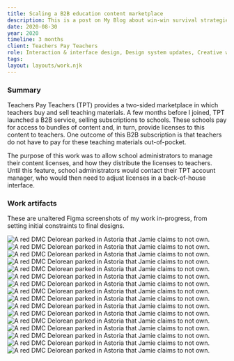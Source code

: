 ```yaml
---
title: Scaling a B2B education content marketplace
description: This is a post on My Blog about win-win survival strategies.
date: 2020-08-30
year: 2020
timeline: 3 months
client: Teachers Pay Teachers
role: Interaction & interface design, Design system updates, Creative workshop facilitation
tags:
layout: layouts/work.njk
---
```

<h3>Summary</h3>
<p>Teachers Pay Teachers (TPT) provides a two-sided marketplace in which teachers buy and sell teaching materials. A few months before I joined, TPT launched a B2B service, selling subscriptions to schools. These schools pay for access to bundles of content and, in turn, provide licenses to this content to teachers. One outcome of this B2B subscription is that teachers do not have to pay for these teaching materials out-of-pocket.</p>
<p>The purpose of this work was to allow school administrators to manage their content licenses, and how they distribute the licenses to teachers. Until this feature, school administrators would contact their TPT account manager, who would then need to adjust licenses in a back-of-house interface.</p>

<h3>Work artifacts</h3>
<p>These are unaltered Figma screenshots of my work in-progress, from setting initial constraints to final designs.</p>
<img
  class='post-img'
  src='../../img/tpt/licenses/context.png'
  srcset=''
  alt='A red DMC Delorean parked in Astoria that Jamie claims to not own.'
/>
<img
  class='post-img'
  src='../../img/tpt/licenses/flow-thinking.png'
  srcset=''
  alt='A red DMC Delorean parked in Astoria that Jamie claims to not own.'
/>
<img
  class='post-img'
  src='../../img/tpt/licenses/lofi-vision.png'
  srcset=''
  alt='A red DMC Delorean parked in Astoria that Jamie claims to not own.'
/>
<img
  class='post-img'
  src='../../img/tpt/licenses/theme-variations.png'
  srcset=''
  alt='A red DMC Delorean parked in Astoria that Jamie claims to not own.'
/>
<img
  class='post-img'
  src='../../img/tpt/licenses/interface-writing.png'
  srcset=''
  alt='A red DMC Delorean parked in Astoria that Jamie claims to not own.'
/>
<img
  class='post-img'
  src='../../img/tpt/licenses/logical-scenarios.png'
  srcset=''
  alt='A red DMC Delorean parked in Astoria that Jamie claims to not own.'
/>
<img
  class='post-img'
  src='../../img/tpt/licenses/scenario-decision.png'
  srcset=''
  alt='A red DMC Delorean parked in Astoria that Jamie claims to not own.'
/>
<img
  class='post-img'
  src='../../img/tpt/licenses/scenario-decision-flexible-to-custom.png'
  srcset=''
  alt='A red DMC Delorean parked in Astoria that Jamie claims to not own.'
/>
<img
  class='post-img'
  src='../../img/tpt/licenses/responsive-layouts.png'
  srcset=''
  alt='A red DMC Delorean parked in Astoria that Jamie claims to not own.'
/>
<img
  class='post-img'
  src='../../img/tpt/licenses/admin-flow.png'
  srcset=''
  alt='A red DMC Delorean parked in Astoria that Jamie claims to not own.'
/>
<img
  class='post-img'
  src='../../img/tpt/licenses/admin-questions.png'
  srcset=''
  alt='A red DMC Delorean parked in Astoria that Jamie claims to not own.'
/>
<img
  class='post-img'
  src='../../img/tpt/licenses/final-teacher.png'
  srcset=''
  alt='A red DMC Delorean parked in Astoria that Jamie claims to not own.'
/>
<img
  class='post-img'
  src='../../img/tpt/licenses/final-responsive.png'
  srcset=''
  alt='A red DMC Delorean parked in Astoria that Jamie claims to not own.'
/>
<img
  class='post-img'
  src='../../img/tpt/licenses/final-admin.png'
  srcset=''
  alt='A red DMC Delorean parked in Astoria that Jamie claims to not own.'
/>
<img
  class='post-img'
  src='../../img/tpt/licenses/final-admin-zoom-01.png'
  srcset=''
  alt='A red DMC Delorean parked in Astoria that Jamie claims to not own.'
/>
<img
  class='post-img'
  src='../../img/tpt/licenses/final-admin-zoom-02.png'
  srcset=''
  alt='A red DMC Delorean parked in Astoria that Jamie claims to not own.'
/>
